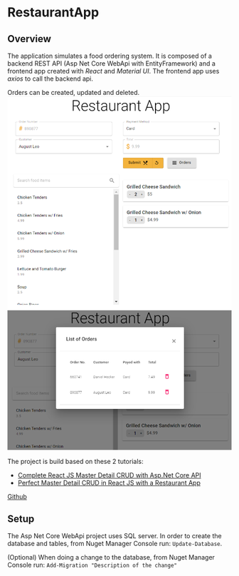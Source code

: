 # RestaurantApp

## Overview

The application simulates a food ordering system. It is composed of a backend REST API (Asp Net Core WebApi with EntityFramework) and a frontend app created with _React_ and _Material UI_.
The frontend app uses _axios_ to call the backend api.

Orders can be created, updated and deleted.
![](images/restaurant-app.png)
![](images/list-orders.png)

The project is build based on these 2 tutorials:

- [Complete React JS Master Detail CRUD with Asp.Net Core API](https://www.youtube.com/watch?v=i8LymADs_U4&t=248s)
- [Perfect Master Detail CRUD in React JS with a Restaurant App](https://www.youtube.com/watch?v=z5NsNtrl4Og&t=10170s)

[Github](https://github.com/CodAffection/React-js-Master-Detail-CRUD-with-Asp.Net-Web-API)

## Setup

The Asp Net Core WebApi project uses SQL server. In order to create the database and tables, from Nuget Manager Console run: `Update-Database`.

(Optional) When doing a change to the database, from Nuget Manager Console run: `Add-Migration "Description of the change"`
